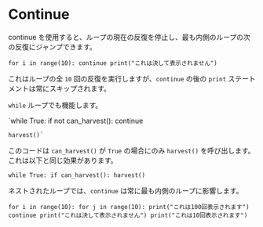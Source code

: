 # Continue
continue を使用すると、ループの現在の反復を停止し、最も内側のループの次の反復にジャンプできます。

`for i in range(10):
	continue
    print("これは決して表示されません")`

これはループの全 `10` 回の反復を実行しますが、`continue` の後の `print` ステートメントは常にスキップされます。

`while` ループでも機能します。

`while True:
	if not can_harvest():
		continue
    
    harvest()`

このコードは `can_harvest()` が `True` の場合にのみ `harvest()` を呼び出します。
これは以下と同じ効果があります。

`while True:
	if can_harvest():
		harvest()`

ネストされたループでは、`continue` は常に最も内側のループに影響します。

`for i in range(10):
	for j in range(10):
	    print("これは100回表示されます")
		continue
		print("これは決して表示されません")
	print("これは10回表示されます")`